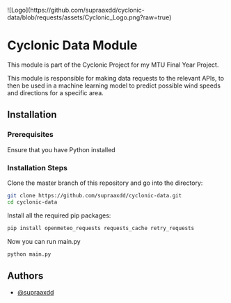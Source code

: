 <p style="align:center">
    ![Logo](https://github.com/supraaxdd/cyclonic-data/blob/requests/assets/Cyclonic_Logo.png?raw=true)
</p>

# Cyclonic Data Module
This module is part of the Cyclonic Project for my MTU Final Year Project.

This module is responsible for making data requests to the relevant APIs, to then be used in a machine learning model to predict possible wind speeds and directions for a specific area.


## Installation

### Prerequisites
Ensure that you have Python installed

### Installation Steps
Clone the master branch of this repository and go into the directory:

```bash
git clone https://github.com/supraaxdd/cyclonic-data.git
cd cyclonic-data
```

Install all the required pip packages:

```bash
pip install openmeteo_requests requests_cache retry_requests
```

Now you can run main.py

```bash
python main.py
```



## Authors

- [@supraaxdd](https://www.github.com/supraaxdd)

